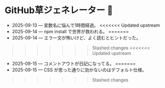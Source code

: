 # GitHub草ジェネレーター 🌱
- 2025-09-13 — 変数名に悩んで1時間経過。
<<<<<<< Updated upstream
- 2025-09-14 — npm install で世界が救われる。
=======
- 2025-09-14 — エラー文が怖いけど、よく読むとヒントだった。
>>>>>>> Stashed changes
<<<<<<< Updated upstream
- 2025-09-15 — コメントアウトが日記になってる。
=======
- 2025-09-15 — CSS が思った通りに効かないのはデフォルト仕様。
>>>>>>> Stashed changes
